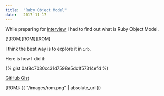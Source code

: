 ```yaml
---
title:  "Ruby Object Model"
date:   2017-11-17
---
```

While preparing for [interview][interview] I had to find out what is Ruby Object Model.

[![ROM][ROM]][ROM]

I think the best way is to explore it in `irb`.

Here is how I did it:

{% gist 0af8c7030cc31d7598e5dc1f57314efd %}

[GitHub Gist][Gist]

[interview]: https://rubyroidlabs.com/blog/2016/12/how-we-interview-ruby/
[Gist]: https://gist.github.com/dmlaziuk/0af8c7030cc31d7598e5dc1f57314efd
[ROM]: {{ "/images/rom.png" | absolute_url }}

